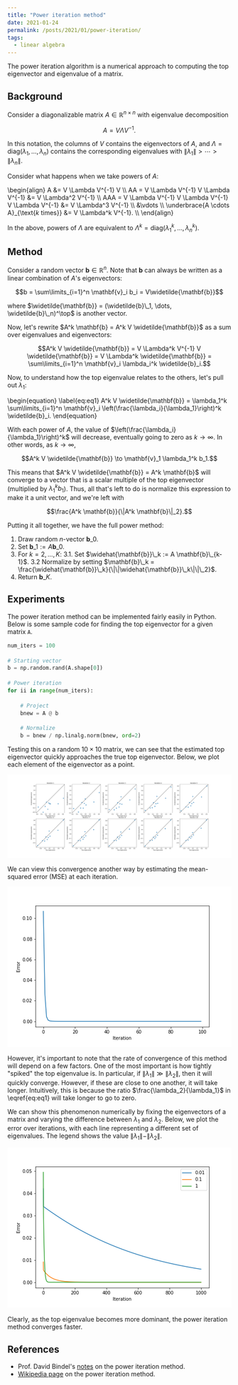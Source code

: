 ```yaml
---
title: "Power iteration method"
date: 2021-01-24
permalink: /posts/2021/01/power-iteration/
tags:
  - linear algebra
---
```


The power iteration algorithm is a numerical approach to computing the top eigenvector and eigenvalue of a matrix.

## Background

Consider a diagonalizable matrix $A \in \mathbb{R}^{n \times n}$ with eigenvalue decomposition

$$A = V \Lambda V^{-1}.$$

In this notation, the columns of $V$ contains the eigenvectors of $A$, and $\Lambda = \text{diag}(\lambda_1, \dots, \lambda_n)$ contains the corresponding eigenvalues with $\|\lambda_1\| > \cdots > \|\lambda_n\|$.

Consider what happens when we take powers of $A$:

\begin{align} A &= V \Lambda V^{-1} V \\\ AA = V \Lambda V^{-1} V \Lambda V^{-1} &= V \Lambda^2 V^{-1} \\\ AAA = V \Lambda V^{-1} V \Lambda V^{-1} V \Lambda V^{-1} &= V \Lambda^3 V^{-1} \\\ &\vdots \\\ \underbrace{A \cdots A}\_{\text{$k$ times}} &= V \Lambda^k V^{-1}. \\\ \end{align}

In the above, powers of $\Lambda$ are equivalent to $\Lambda^k = \text{diag}(\lambda_1^k, \dots, \lambda_n^k)$.

## Method

Consider a random vector $\mathbf{b} \in \mathbb{R}^n$. Note that $\mathbf{b}$ can always be written as a linear combination of $A$'s eigenvectors:

$$b = \sum\limits_{i=1}^n \mathbf{v}_i b_i = V\widetilde{\mathbf{b}}$$

where $\widetilde{\mathbf{b}} = (\widetilde{b}\_1, \dots, \widetilde{b}\_n)^\top$ is another vector.

Now, let's rewrite $A^k \mathbf{b} = A^k V \widetilde{\mathbf{b}}$ as a sum over eigenvalues and eigenvectors:

$$A^k V \widetilde{\mathbf{b}} = V \Lambda^k V^{-1} V \widetilde{\mathbf{b}} = V \Lambda^k \widetilde{\mathbf{b}} = \sum\limits_{i=1}^n \mathbf{v}_i \lambda_i^k \widetilde{b}_i.$$

Now, to understand how the top eigenvalue relates to the others, let's pull out $\lambda_1$:

\begin{equation} \label{eq:eq1}
    A^k V \widetilde{\mathbf{b}} = \lambda_1^k \sum\limits_{i=1}^n \mathbf{v}_i \left(\frac{\lambda_i}{\lambda_1}\right)^k \widetilde{b}_i.
\end{equation}

With each power of $A$, the value of $\left(\frac{\lambda_i}{\lambda_1}\right)^k$ will decrease, eventually going to zero as $k \to \infty$. In other words, as $k\to \infty$,

$$A^k V \widetilde{\mathbf{b}} \to \mathbf{v}_1 \lambda_1^k b_1.$$

This means that $A^k V \widetilde{\mathbf{b}} = A^k \mathbf{b}$ will converge to a vector that is a scalar multiple of the top eigenvector (multiplied by $\lambda_1^k b_1$). Thus, all that's left to do is normalize this expression to make it a unit vector, and we're left with

$$\frac{A^k \mathbf{b}}{\|A^k \mathbf{b}\|_2}.$$

Putting it all together, we have the full power method:

1. Draw random $n$-vector $\mathbf{b}\_0$.
2. Set $\mathbf{b}\_1 := A \mathbf{b}\_0$.
3. For $k=2, \dots, K$:
3.1. Set $\widehat{\mathbf{b}}\_k := A \mathbf{b}\_{k-1}$.
3.2 Normalize by setting $\mathbf{b}\_k = \frac{\widehat{\mathbf{b}}\_k}{\|\|\widehat{\mathbf{b}}\_k\|\|\_2}$.
4. Return $\mathbf{b}\_K$.

## Experiments

The power iteration method can be implemented fairly easily in Python. Below is some sample code for finding the top eigenvector for a given matrix `A`.

```python
num_iters = 100

# Starting vector
b = np.random.rand(A.shape[0])

# Power iteration
for ii in range(num_iters):
    
    # Project
    bnew = A @ b
    
    # Normalize
    b = bnew / np.linalg.norm(bnew, ord=2)
```

Testing this on a random $10 \times 10$ matrix, we can see that the estimated top eigenvector quickly approaches the true top eigenvector. Below, we plot each element of the eigenvector as a point.

![power_iteration_plots_timelapse1](/assets/power_iteration_plots_timelapse1.png)

We can view this convergence another way by estimating the mean-squared error (MSE) at each iteration.

![power_iteration_error](/assets/power_iteration_error.png)

However, it's important to note that the rate of convergence of this method will depend on a few factors. One of the most important is how tightly "spiked" the top eigenvalue is. In particular, if $\|\lambda_1\| \gg \|\lambda_2\|$, then it will quickly converge. However, if these are close to one another, it will take longer. Intuitively, this is because the ratio $\frac{\lambda_2}{\lambda_1}$ in \eqref{eq:eq1} will take longer to go to zero.

We can show this phenomenon numerically by fixing the eigenvectors of a matrix and varying the difference between $\lambda_1$ and $\lambda_2$. Below, we plot the error over iterations, with each line representing a different set of eigenvalues. The legend shows the value $\|\lambda_1\| - \|\lambda_2\|$.

![power_iteration_diff_eigvals](/assets/power_iteration_diff_eigvals.png)

Clearly, as the top eigenvalue becomes more dominant, the power iteration method converges faster.

## References

- Prof. David Bindel's [notes](https://www.cs.cornell.edu/~bindel/class/cs6210-f16/lec/2016-10-17.pdf) on the power iteration method.
- [Wikipedia page](https://www.wikiwand.com/en/Power_iteration) on the power iteration method.
